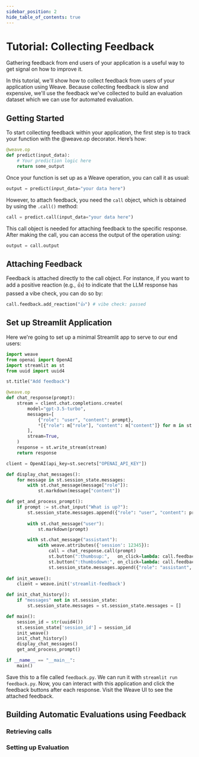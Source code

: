 ```yaml
---
sidebar_position: 2
hide_table_of_contents: true
---
```


# Tutorial: Collecting Feedback

Gathering feedback from end users of your application is a useful way to get signal on how to improve it. 

In this tutorial, we'll show how to collect feedback from users of your application using Weave. Because collecting feedback is slow and expensive, we'll use the feedback we've collected to build an evaluation dataset which we can use for automated evaluation.

## Getting Started

To start collecting feedback within your application, the first step is to track your function with the @weave.op decorator. Here’s how:

```python
@weave.op
def predict(input_data):
    # Your prediction logic here
    return some_output
```

Once your function is set up as a Weave operation, you can call it as usual:

```python
output = predict(input_data="your data here")
```

However, to attach feedback, you need the `call` object, which is obtained by using the `.call()` method:

```python
call = predict.call(input_data="your data here")
```

This call object is needed for attaching feedback to the specific response.
After making the call, you can access the output of the operation using:

```python
output = call.output
```

## Attaching Feedback

Feedback is attached directly to the call object. For instance, if you want to add a positive reaction (e.g., 👍) to indicate that the LLM response has passed a vibe check, you can do so by:

```python
call.feedback.add_reaction("👍") # vibe check: passed
```

## Set up Streamlit Application

Here we're going to set up a minimal Streamlit app to serve to our end users:

```python
import weave
from openai import OpenAI
import streamlit as st
from uuid import uuid4

st.title("Add feedback")

@weave.op
def chat_response(prompt):
    stream = client.chat.completions.create(
        model="gpt-3.5-turbo",
        messages=[
            {"role": "user", "content": prompt},
            *[{"role": m["role"], "content": m["content"]} for m in st.session_state.messages]
        ],
        stream=True,
    )
    response = st.write_stream(stream)
    return response

client = OpenAI(api_key=st.secrets["OPENAI_API_KEY"])

def display_chat_messages():
    for message in st.session_state.messages:
        with st.chat_message(message["role"]):
            st.markdown(message["content"])

def get_and_process_prompt():
    if prompt := st.chat_input("What is up?"):
        st.session_state.messages.append({"role": "user", "content": prompt})
    
        with st.chat_message("user"):
            st.markdown(prompt)

        with st.chat_message("assistant"):
            with weave.attributes({'session': 12345}):
                call = chat_response.call(prompt)
                st.button(":thumbsup:",   on_click=lambda: call.feedback.add_reaction("👍"), key='up')
                st.button(":thumbsdown:", on_click=lambda: call.feedback.add_reaction("👎"), key='down')
                st.session_state.messages.append({"role": "assistant", "content": call.output})
        
def init_weave():
    client = weave.init('streamlit-feedback')

def init_chat_history():
    if "messages" not in st.session_state:
        st.session_state.messages = st.session_state.messages = []

def main():
    session_id = str(uuid4())
    st.session_state['session_id'] = session_id
    init_weave()
    init_chat_history()
    display_chat_messages()
    get_and_process_prompt()

if __name__ == "__main__":
    main()
```

Save this to a file called `feedback.py`. We can run it with `streamlit run feedback.py`. 
Now, you can interact with this application and click the feedback buttons after each response. 
Visit the Weave UI to see the attached feedback.

## Building Automatic Evaluations using Feedback

### Retrieving calls

### Setting up Evaluation

